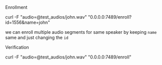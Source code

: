 Enrollment

curl -F "audio=@test_audios/john.wav" "0.0.0.0:7489/enroll?id=1556&name=john"

we can enroll multiple audio segments for same speaker by keeping `name` same and just changing the `id`

Verification

curl -F "audio=@test_audios/john.wav" "0.0.0.0:7489/enroll"
